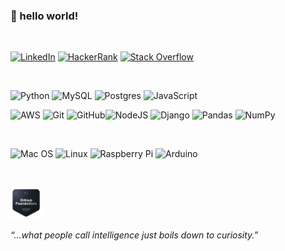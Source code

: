 ### 👋 hello world!
&nbsp;
&nbsp;

<a href="https://www.linkedin.com/in/hiranyagarbh/" target="_blank"><img alt="LinkedIn" src="https://img.shields.io/badge/linkedin-%230077B5.svg?logo=linkedin&logoColor=white"></a>
<a href="https://www.hackerrank.com/profile/hiranyag_singh" target="_blank"><img alt="HackerRank" src="https://img.shields.io/badge/-Hackerrank-2EC866?logo=HackerRank&logoColor=white"></a>
<a href="https://stackoverflow.com/users/8146871/hiranya" target="_blank"><img alt="Stack Overflow" src="https://img.shields.io/badge/-Stackoverflow-FE7A16?logo=stack-overflow&logoColor=white"></a>
<!-- ![LeetCode](https://img.shields.io/badge/LeetCode-000000?logo=LeetCode&logoColor=#d16c06) -->

&nbsp;
&nbsp;

![Python](https://img.shields.io/badge/python-3670A0?logo=python&logoColor=ffdd54)
![MySQL](https://img.shields.io/badge/mysql-%2300f.svg?logo=mysql&logoColor=white)
![Postgres](https://img.shields.io/badge/postgres-%23316192.svg?logo=postgresql&logoColor=white)
![JavaScript](https://img.shields.io/badge/javascript-%23323330.svg?logo=javascript&logoColor=%23F7DF1E)

![AWS](https://img.shields.io/badge/AWS-%23FF9900.svg?logo=amazon-aws&logoColor=white) 
![Git](https://img.shields.io/badge/git-%23F05033.svg?logo=git&logoColor=white)
![GitHub](https://img.shields.io/badge/github-%23121011.svg?logo=github&logoColor=white)<!-- ![Postman](https://img.shields.io/badge/Postman-FF6C37?logo=postman&logoColor=white) -->![NodeJS](https://img.shields.io/badge/node.js-6DA55F?logo=node.js&logoColor=white)
![Django](https://img.shields.io/badge/django-%23092E20.svg?logo=django&logoColor=white)
![Pandas](https://img.shields.io/badge/pandas-%23150458.svg?logo=pandas&logoColor=white)
![NumPy](https://img.shields.io/badge/numpy-%23013243.svg?logo=numpy&logoColor=white)
<!-- ![Docker](https://img.shields.io/badge/docker-%230db7ed.svg?logo=docker&logoColor=white) -->
<!-- ![Apache](https://img.shields.io/badge/apache-%23D42029.svg?logo=apache&logoColor=white) -->
&nbsp;


![Mac OS](https://img.shields.io/badge/mac%20os-000000?logo=macos&logoColor=F0F0F0)
![Linux](https://img.shields.io/badge/Linux-FCC624?logo=linux&logoColor=black)
![Raspberry Pi](https://img.shields.io/badge/-RaspberryPi-C51A4A?logo=Raspberry-Pi)
![Arduino](https://img.shields.io/badge/-Arduino-00979D?logo=Arduino&logoColor=white)

&nbsp;
&nbsp;

<a href="https://www.credly.com/badges/891ba705-83c0-454e-a176-0992b0a12406" target="_blank"><img src="github-foundations.png" width=10%></a>

<p><i>“...what people call intelligence just boils down to curiosity.”</i></p>
